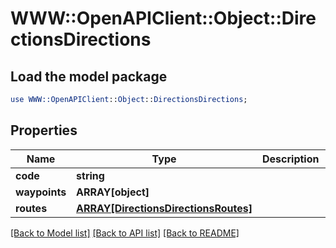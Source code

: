 # WWW::OpenAPIClient::Object::DirectionsDirections

## Load the model package
```perl
use WWW::OpenAPIClient::Object::DirectionsDirections;
```

## Properties
Name | Type | Description | Notes
------------ | ------------- | ------------- | -------------
**code** | **string** |  | [optional] 
**waypoints** | **ARRAY[object]** |  | [optional] 
**routes** | [**ARRAY[DirectionsDirectionsRoutes]**](DirectionsDirectionsRoutes.md) |  | [optional] 

[[Back to Model list]](../README.md#documentation-for-models) [[Back to API list]](../README.md#documentation-for-api-endpoints) [[Back to README]](../README.md)


